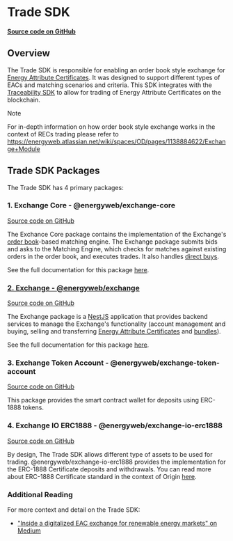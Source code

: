 # Trade SDK
[**Source code on GitHub** ](https://github.com/energywebfoundation/origin/tree/master/packages/trade)

## Overview
The Trade SDK is responsible for enabling an order book style exchange for [Energy Attribute Certificates](./user-guide-glossary.md#energy-attribute-certificates). It was designed to support different types of EACs and matching scenarios and criteria. This SDK integrates with the [Traceability SDK](./traceability.md) to allow for trading of Energy Attribute Certificates on the blockchain.  

<div class="admonition note">
  <p class="first admonition-title">Note</p>
  <p class="last">
    For in-depth information on how order book style exchange works in the context of RECs trading please refer to <a href="https://energyweb.atlassian.net/wiki/spaces/OD/pages/1138884622/Exchange+Module">https://energyweb.atlassian.net/wiki/spaces/OD/pages/1138884622/Exchange+Module</a>
  </p>
</div>

## Trade SDK Packages  
The Trade SDK has 4 primary packages:

### 1. Exchange Core - @energyweb/exchange-core 
[Source code on GitHub](https://github.com/energywebfoundation/origin/tree/master/packages/trade/exchange-core) 

The Exchance Core package contains the implementation of the Exchange's [order book](./user-guide-glossary.md#order-book)-based matching engine. The Exchange package submits bids and asks to the Matching Engine, which checks for matches against existing orders in the order book, and executes trades. It also handles [direct buys](./user-guide-glossary.md#direct-buy).  

See the full documentation for this package [here](./trade/exchange-core.md). 

### [2. Exchange - @energyweb/exchange](./trade/exchange.md)  
[Source code on GitHub](https://github.com/energywebfoundation/origin/tree/master/packages/trade/exchange) 

The Exchange package is a [NestJS](https://docs.nestjs.com/) application that provides backend services to manage the Exchange's functionality (account management and buying, selling and transferring [Energy Attribute Certificates](../user-guide-glossary.md#energy-attribute-certificate) and [bundles](../user-guide-glossary.md#bundle)).  

See the full documentation for this package [here](./trade/exchange.md). 

### 3. Exchange Token Account - @energyweb/exchange-token-account  
[Source code on GitHub](https://github.com/energywebfoundation/origin/tree/master/packages/trade/exchange-token-account)  

This package provides the smart contract wallet for deposits using ERC-1888 tokens.

### 4. Exchange IO ERC1888 - @energyweb/exchange-io-erc1888    
[Source code on GitHub](https://github.com/energywebfoundation/origin/tree/master/packages/trade/exchange-io-erc1888)  

By design, The Trade SDK allows different type of assets to be used for trading. @energyweb/exchange-io-erc1888 provides the implementation for the ERC-1888 Certificate deposits and withdrawals. You can read more about ERC-1888 Certificate standard in the context of Origin [here](./traceability.md#energy-attribute-certificates-on-the-blockchain). 

### Additional Reading
For more context and detail on the Trade SDK:  

- ["Inside a digitalized EAC exchange for renewable energy markets" on Medium](https://medium.com/energy-web-insights/inside-a-digitalized-eac-exchange-for-renewable-energy-markets-e04f561266c3)